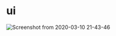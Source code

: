 # ui
![Screenshot from 2020-03-10 21-43-46](https://user-images.githubusercontent.com/5648122/76347807-410da680-6318-11ea-9a46-37d6f16c689c.png)
